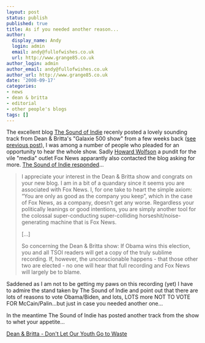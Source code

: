 ```yaml
---
layout: post
status: publish
published: true
title: As if you needed another reason...
author:
  display_name: Andy
  login: admin
  email: andy@fullofwishes.co.uk
  url: http://www.grange85.co.uk
author_login: admin
author_email: andy@fullofwishes.co.uk
author_url: http://www.grange85.co.uk
date: '2008-09-17'
categories:
- news
- dean & britta
- editorial
- other people's blogs
tags: []
---
```

<div class="imagebox-a"><a href="http://s149.photobucket.com/albums/s76/britta_photos_2007/?action=view&current=britta_pinko.jpg" target="_blank"></a></div>
<p>The excellent blog <a href="http://www.thesoundofindie.com">The Sound of Indie</a> recenly posted a lovely sounding track from Dean & Britta's "Galaxie 500 show" from a few weeks back (<a href="/2008/09/12/mp3-of-dean-britta-covering-galaxie-500-covering-red-krayola/">see previous post</a>), I was among a number of people who pleaded for an opportunity to hear the whole show. Sadly <a href="http://en.wikipedia.org/wiki/Howard_Wolfson">Howard Wolfson</a> a pundit for the vile "media" outlet Fox News apparantly also contacted the blog asking for more. <a href="http://www.thesoundofindie.com/?p=700">The Sound of Indie responded</a>...</p>
<blockquote><p>I appreciate your interest in the Dean & Britta show and congrats on your new blog. I am in a bit of a quandary since it seems you are associated with Fox News. I, for one take to heart the simple axiom: “You are only as good as the company you keep”, which in the case of Fox News, as a company, doesn’t get any worse. Regardless your politically leanings or good intentions, you are simply another tool for the colossal super-conducting super-colliding horseshit/noise-generating machine that is Fox News.</p>
<p>[...]</p>
<p>So concerning the Dean & Britta show: If Obama wins this election, you and all TSOI readers will get a copy of the truly sublime recording. If, however, the unconscionable happens - that those other two are elected - no one will hear that full recording and Fox News will largely be to blame.</p>
</blockquote>
<p>Saddened as I am not to be getting my paws on this recording (yet) I have to admire the stand taken by The Sound of Indie and point out that there are lots of reasons to vote Obama/Biden, and lots, LOTS more NOT TO VOTE FOR McCain/Palin...but just in case you needed another one...</p>
<p>In the meantime The Sound of Indie has posted another track from the show to whet your appetite...</p>
<p><a href="http://www.thesoundofindie.com/?p=700">Dean & Britta - Don't Let Our Youth Go to Waste</a></p>

